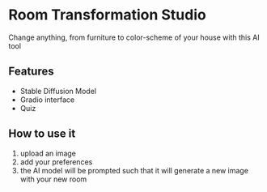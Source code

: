 # Room Transformation Studio

Change anything, from furniture to color-scheme of your house with this AI tool

## Features
- Stable Diffusion Model
- Gradio interface
- Quiz

## How to use it
1. upload an image
2. add your preferences
3. the AI model will be prompted such that it will generate a new image with your new room



